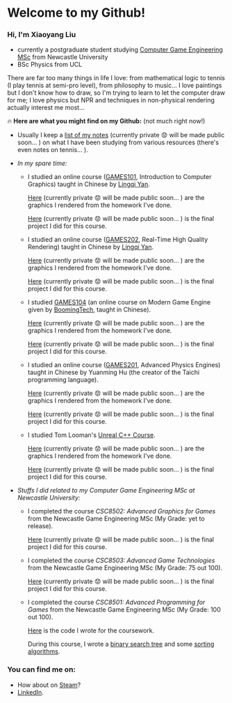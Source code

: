 # Welcome to my Github!

### Hi, I'm Xiaoyang Liu

- currently a postgraduate student studying [Computer Game Engineering MSc](https://www.ncl.ac.uk/postgraduate/degrees/5152f/) from Newcastle University
- BSc Physics from UCL

There are far too many things in life I love: from mathematical logic to tennis (I play tennis at semi-pro level), from philosophy to music... I love paintings but I don't know how to draw, so I'm trying to learn to let the computer draw for me; I love physics but NPR and techniques in non-physical rendering actually interest me most...

🔥 **Here are what you might find on my Github:** (not much right now!)

- Usually I keep a [list of my notes](https://github.com/IQ404/Notes/blob/main/README.md) (currently private 😟 will be made public soon... ) on what I have been studying from various resources (there's even notes on tennis... ).

- *In my spare time:*

  - I studied an online course ([GAMES101](https://sites.cs.ucsb.edu/~lingqi/teaching/games101.html), Introduction to Computer Graphics) taught in Chinese by [Lingqi Yan](https://sites.cs.ucsb.edu/~lingqi/).
  
    [Here](https://github.com/IQ404/GAMES101-works/blob/main/README.md) (currently private 😟 will be made public soon... ) are the graphics I rendered from the homework I've done.
  
    [Here]() (currently private 😟 will be made public soon... ) is the final project I did for this course.

  - I studied an online course ([GAMES202](https://sites.cs.ucsb.edu/~lingqi/teaching/games202.html), Real-Time High Quality Rendering) taught in Chinese by [Lingqi Yan](https://sites.cs.ucsb.edu/~lingqi/).
  
    [Here]() (currently private 😟 will be made public soon... ) are the graphics I rendered from the homework I've done.
  
    [Here]() (currently private 😟 will be made public soon... ) is the final project I did for this course.

  - I studied [GAMES104](http://games-cn.org/games104/) (an online course on Modern Game Engine given by [BoomingTech](http://www.boomingtech.com), taught in Chinese).
  
    [Here]() (currently private 😟 will be made public soon... ) are the graphics I rendered from the homework I've done.
    
    [Here]() (currently private 😟 will be made public soon... ) is the final project I did for this course.

  - I studied an online course ([GAMES201](http://games-cn.org/games201/), Advanced Physics Engines) taught in Chinese by Yuanming Hu (the creator of 
the Taichi programming language).

    [Here]() (currently private 😟 will be made public soon... ) are the graphics I rendered from the homework I've done.
  
    [Here]() (currently private 😟 will be made public soon... ) is the final project I did for this course.

  - I studied Tom Looman's [Unreal C++ Course](https://courses.tomlooman.com/p/unrealengine-cpp?coupon_code=COMMUNITY15).
  
    [Here]() (currently private 😟 will be made public soon... ) are the graphics I rendered from the homework I've done.
  
    [Here]() (currently private 😟 will be made public soon... ) is the final project I did for this course.

- *Stuffs I did related to my Computer Game Engineering MSc at Newcastle University:*

  - I completed the course *CSC8502: Advanced Graphics for Games* from the Newcastle Game Engineering MSc (My Grade: yet to release).
  
    [Here]() (currently private 😟 will be made public soon... ) is the final project I did for this course.

  - I completed the course *CSC8503: Advanced Game Technologies* from the Newcastle Game Engineering MSc (My Grade: 75 out 100).
  
    [Here]() (currently private 😟 will be made public soon... ) is the final project I did for this course.
  
  - I completed the course *CSC8501: Advanced Programming for Games* from the Newcastle Game Engineering MSc (My Grade: 100 out 100).
    
    [Here]() is the code I wrote for the coursework.
    
    During this course, I wrote a [binary search tree]() and some [sorting algorithms]().

### You can find me on:

- How about on [Steam](https://steamcommunity.com/id/iq404/)?
- [LinkedIn](https://linkedin.com/in/xiaoyang-liu-642b74aa).

<!--
**IQ404/IQ404** is a ✨ _special_ ✨ repository because its `README.md` (this file) appears on your GitHub profile.

Here are some ideas to get you started:

- 🔭 I’m currently working on ...
- 🌱 I’m currently learning ...
- 👯 I’m looking to collaborate on ...
- 🤔 I’m looking for help with ...
- 💬 Ask me about ...
- 📫 How to reach me: ...
- 😄 Pronouns: ...
- ⚡ Fun fact: ...
-->
